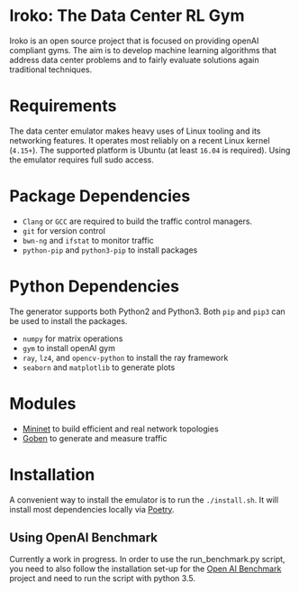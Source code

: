 # Iroko: The Data Center RL Gym
Iroko is an open source project that is focused on providing openAI compliant gyms. The aim is to develop machine learning algorithms that address data center problems and to fairly evaluate solutions again traditional techniques.

# Requirements
The data center emulator makes heavy uses of Linux tooling and its networking features. It operates most reliably on a recent Linux kernel (`4.15+`). The supported platform is Ubuntu (at least `16.04` is required). Using the emulator requires full sudo access.

# Package Dependencies
- `Clang` or `GCC` are required to build the traffic control managers.
- `git` for version control
- `bwn-ng` and `ifstat` to monitor traffic
- `python-pip` and `python3-pip` to install packages

# Python Dependencies
The generator supports both Python2 and Python3. Both `pip` and `pip3` can be used to install the packages.
- `numpy` for matrix operations
- `gym` to install openAI gym
- `ray`, `lz4`, and `opencv-python` to install the ray framework
- `seaborn` and `matplotlib` to generate plots

# Modules
- [Mininet](https://github.com/mininet/mininet) to build efficient and real network topologies
- [Goben](https://github.com/udhos/goben) to generate and measure traffic

# Installation
A convenient way to install the emulator is to run the `./install.sh`. It will install most dependencies locally via [Poetry](https://github.com/sdispater/poetry).

## Using OpenAI Benchmark
Currently a work in progress. In order to use the run\_benchmark.py script, you need to also follow the installation set-up for the [Open AI Benchmark](https://github.com/openai/baselines) project and need to run the script with python 3.5.  
